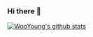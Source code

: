 ### Hi there 👋

[![WooYoung's github stats](https://github-readme-stats.vercel.app/api?username=wooyoung-tom&count_private=true&show_icons=true&theme=onedark)](https://github.com/anuraghazra/github-readme-stats)

<!--
**wooyoung-tom/wooyoung-tom** is a ✨ _special_ ✨ repository because its `README.md` (this file) appears on your GitHub profile.

Here are some ideas to get you started:

🔭 I’m currently working on ...
- 🌱 I’m currently learning ...
- 👯 I’m looking to collaborate on ...
- 🤔 I’m looking for help with ...
- 💬 Ask me about ...
- 📫 How to reach me: ...
- 😄 Pronouns: ...
- ⚡ Fun fact: ...
-->
